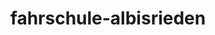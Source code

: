 ---
_schema: default
title: fahrschule-albisrieden
seo:
  description: Starte deine Fahrausbildung mit der Fahrschule Loyal Albisrieden. Erfahrene Fahrlehrer:innen, moderne Fahrzeuge, faire Preise – jetzt Fahrstunden buchen!
  title: Fahrschule Albisrieden | Sicher & stressfrei zum Führerschein
  keywords:
    - fahrschule albisrieden
    - fahrstunden albisrieden
    - fahrlehrer albisrieden
  openGraph:
    title: Fahrschule Albisrieden | Sicher & stressfrei zum Führerschein
    description: Starte deine Fahrausbildung mit der Fahrschule Loyal Albisrieden. Erfahrene Fahrlehrer:innen, moderne Fahrzeuge, faire Preise – jetzt Fahrstunden buchen!
    url: https://www.fahrschuleloyal.ch/fahrschule-albisrieden/
    type: website
    images:
      url: https://www.fahrschuleloyal.ch/loyal.logo.cdr.svg
  canonical: https://www.fahrschuleloyal.ch/fahrschule-albisrieden/
  metadatabase: https://www.fahrschuleloyal.ch/fahrschule-albisrieden/
seo_blocks:
  category: "Fahrschule Albisrieden"
  data:
    image:
      image_path: "/close-up-view-driving-instructor-holding-checklist-while-background-female-student-steering-driving-car_shrink.webp"
      alt_text: "Fahrschülerin fährt durch Albisrieden mit Fahrlehrer"
    upperparagraph: "Willkommen bei der Fahrschule Loyal in Albisrieden! Unsere Fahrschule begleitet dich professionell, freundlich und individuell auf deinem Weg zum Führerausweis. In Albisrieden und Umgebung sind wir für unsere geduldige, ruhige und strukturierte Ausbildung bekannt – zahlreiche zufriedene Fahrschüler:innen haben bereits erfolgreich ihre Fahrprüfung bei uns bestanden."
    lowerparagraph: ""
  sections:
    - title: "Fahrstunden in Albisrieden – erste Lektion für nur 59.–!"
      text: "Sichere dir deine erste Fahrstunde in Albisrieden für nur 59 Franken! Unsere Probestunde gibt dir die Möglichkeit, unsere Fahrlehrpersonen, Fahrzeuge und den Unterrichtsstil ganz entspannt kennenzulernen. Dabei stehen deine Bedürfnisse im Mittelpunkt – egal ob du kompletter Anfänger oder schon mit Vorkenntnissen unterwegs bist."
    - title: "Professionelle Ausbildung im Zürcher Stadtkreis 9"
      text: "Ob Stadtverkehr, Berganfahren oder Autobahn – in Albisrieden und Umgebung lernst du alles, was du für den Alltag am Steuer brauchst. Unsere Fahrschule bietet dir zusätzlich Verkehrskunde- und Nothelferkurse an, damit du rundum vorbereitet in die Theorie- und Praxisprüfung gehst. Bei uns lernst du effizient und mit Freude – ganz ohne Prüfungsangst."
    - title: "Jetzt anmelden und in Albisrieden losfahren!"
      text: "Melde dich jetzt bei der Fahrschule Loyal in Albisrieden an – schnell und unkompliziert über unser Online-Formular oder telefonisch. Gemeinsam planen wir deine Fahrausbildung und gehen auf deine persönlichen Ziele und deinen Zeitplan ein. Starte jetzt durch und werde bald sicher und selbstständig unterwegs – wir freuen uns auf dich!"
contact_block:
  questionText: "Hast du Fragen oder benötigst du weitere Informationen?"
  welcomeText: "Wir freuen uns auf deine Kontaktaufnahme."
  phone: "+41 78 800 90 91"
  mail: "info@fahrschuleloyal.ch"
---